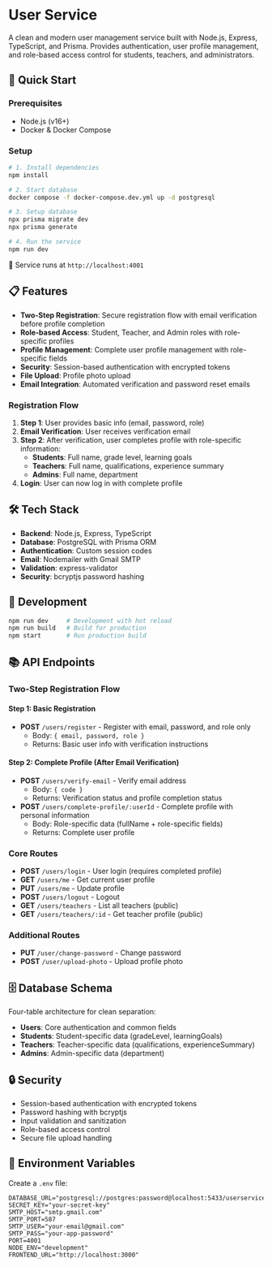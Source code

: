 # User Service

A clean and modern user management service built with Node.js, Express, TypeScript, and Prisma. Provides authentication, user profile management, and role-based access control for students, teachers, and administrators.

## 🚀 Quick Start

### Prerequisites
- Node.js (v16+)
- Docker & Docker Compose

### Setup
```bash
# 1. Install dependencies
npm install

# 2. Start database
docker compose -f docker-compose.dev.yml up -d postgresql

# 3. Setup database
npx prisma migrate dev
npx prisma generate

# 4. Run the service
npm run dev
```

🎉 Service runs at `http://localhost:4001`

## 📋 Features

- **Two-Step Registration**: Secure registration flow with email verification before profile completion
- **Role-based Access**: Student, Teacher, and Admin roles with role-specific profiles
- **Profile Management**: Complete user profile management with role-specific fields
- **Security**: Session-based authentication with encrypted tokens
- **File Upload**: Profile photo upload
- **Email Integration**: Automated verification and password reset emails

### Registration Flow

1. **Step 1**: User provides basic info (email, password, role)
2. **Email Verification**: User receives verification email
3. **Step 2**: After verification, user completes profile with role-specific information:
   - **Students**: Full name, grade level, learning goals
   - **Teachers**: Full name, qualifications, experience summary  
   - **Admins**: Full name, department
4. **Login**: User can now log in with complete profile

## 🛠 Tech Stack

- **Backend**: Node.js, Express, TypeScript
- **Database**: PostgreSQL with Prisma ORM
- **Authentication**: Custom session codes
- **Email**: Nodemailer with Gmail SMTP
- **Validation**: express-validator
- **Security**: bcryptjs password hashing

## 🔧 Development

```bash
npm run dev     # Development with hot reload
npm run build   # Build for production
npm start       # Run production build
```

## 📚 API Endpoints

### Two-Step Registration Flow

#### Step 1: Basic Registration
- **POST** `/users/register` - Register with email, password, and role only
  - Body: `{ email, password, role }`
  - Returns: Basic user info with verification instructions

#### Step 2: Complete Profile (After Email Verification)
- **POST** `/users/verify-email` - Verify email address
  - Body: `{ code }`
  - Returns: Verification status and profile completion status
- **POST** `/users/complete-profile/:userId` - Complete profile with personal information
  - Body: Role-specific data (fullName + role-specific fields)
  - Returns: Complete user profile

### Core Routes
- **POST** `/users/login` - User login (requires completed profile)
- **GET** `/users/me` - Get current user profile
- **PUT** `/users/me` - Update profile
- **POST** `/users/logout` - Logout
- **GET** `/users/teachers` - List all teachers (public)
- **GET** `/users/teachers/:id` - Get teacher profile (public)

### Additional Routes
- **PUT** `/user/change-password` - Change password
- **POST** `/user/upload-photo` - Upload profile photo

## 🗄 Database Schema

Four-table architecture for clean separation:
- **Users**: Core authentication and common fields
- **Students**: Student-specific data (gradeLevel, learningGoals)  
- **Teachers**: Teacher-specific data (qualifications, experienceSummary)
- **Admins**: Admin-specific data (department)

## 🔒 Security

- Session-based authentication with encrypted tokens
- Password hashing with bcryptjs
- Input validation and sanitization
- Role-based access control
- Secure file upload handling

## 📝 Environment Variables

Create a `.env` file:
```env
DATABASE_URL="postgresql://postgres:password@localhost:5433/userservice"
SECRET_KEY="your-secret-key"
SMTP_HOST="smtp.gmail.com"
SMTP_PORT=587
SMTP_USER="your-email@gmail.com"  
SMTP_PASS="your-app-password"
PORT=4001
NODE_ENV="development"
FRONTEND_URL="http://localhost:3000"
```